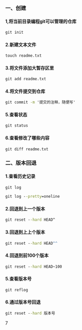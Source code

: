 ### 一、创建

#### 1,将当前目录编程git可以管理的仓库

```cmd
git init
```

#### 2.新建文本文件

```cmd
touch readme.txt
```

#### 3.将文件添加大暂存区里

```cmd
git add readme.txt
```

#### 4.将文件提交到仓库

```cmd
git commit -m '提交的注释，随便写'
```

#### 5.查看状态

```cmd
git status
```

#### 6.查看修改了哪些内容

```cmd
git diff readme.txt
```

### 二、版本回退

#### 1.查看历史记录

```cmd
git log
```

```cmd
git log --pretty=oneline
```

#### 2.回退到上一个版本

```cmd
git reset --hard HEAD^
```

#### 3.回退到上上个版本

```cmd
git reset --hard HEAD^^
```

#### 4.回退到前100个版本

```cmd
git reset --hard HEAD~100
```

#### 5.查看版本号

```cmd
git reflog
```

#### 6.通过版本号回退

```cmd
git reset --hard 版本号
```

7